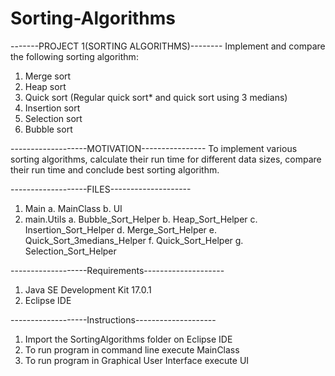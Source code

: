 # Sorting-Algorithms


-------PROJECT 1(SORTING ALGORITHMS)--------
Implement and compare the following sorting algorithm: 
1.	Merge sort 
2.	Heap sort 
3.	Quick sort (Regular quick sort* and quick sort using 3 medians)
4.	Insertion sort 
5.	Selection sort 
6.	Bubble sort 

-------------------MOTIVATION----------------
To implement various sorting algorithms, calculate their run time for different data sizes, 
compare their run time and conclude best sorting algorithm.

-------------------FILES--------------------
1. Main
	a. MainClass
	b. UI
2. main.Utils
	a. Bubble_Sort_Helper
	b. Heap_Sort_Helper
	c. Insertion_Sort_Helper
	d. Merge_Sort_Helper
	e. Quick_Sort_3medians_Helper
	f. Quick_Sort_Helper
	g. Selection_Sort_Helper

-------------------Requirements--------------------
1. Java SE Development Kit 17.0.1
2. Eclipse IDE

-------------------Instructions--------------------
1. Import the SortingAlgorithms folder on Eclipse IDE
2. To run program in command line execute MainClass
3. To run program in Graphical User Interface execute UI
